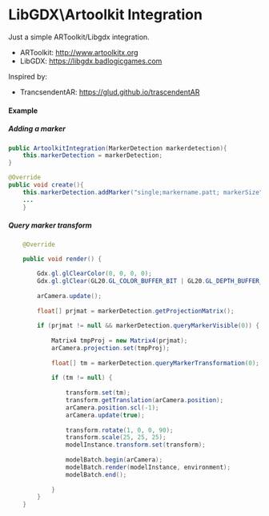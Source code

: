 # LibGDX\Artoolkit Integration

Just a simple ARToolkit/Libgdx integration.

- ARToolkit: http://www.artoolkitx.org
- LibGDX: https://libgdx.badlogicgames.com

Inspired by:
- TrancsendentAR: https://glud.github.io/trascendentAR


#### Example
##### Adding a marker


```java
public ArtoolkitIntegration(MarkerDetection markerdetection){
	this.markerDetection = markerDetection;
}

@Override
public void create(){
	this.markerDetection.addMarker("single;markername.patt; markerSize");
	...
	}
```
##### Query marker transform


```java
    @Override

    public void render() {

        Gdx.gl.glClearColor(0, 0, 0, 0);
        Gdx.gl.glClear(GL20.GL_COLOR_BUFFER_BIT | GL20.GL_DEPTH_BUFFER_BIT);
		
        arCamera.update();
		
        float[] prjmat = markerDetection.getProjectionMatrix();
		
        if (prjmat != null && markerDetection.queryMarkerVisible(0)) {
		
            Matrix4 tmpProj = new Matrix4(prjmat);
            arCamera.projection.set(tmpProj);
			
            float[] tm = markerDetection.queryMarkerTransformation(0);
			
            if (tm != null) {
			
                transform.set(tm);
                transform.getTranslation(arCamera.position);
                arCamera.position.scl(-1);
                arCamera.update(true);
				
                transform.rotate(1, 0, 0, 90);
                transform.scale(25, 25, 25);
                modelInstance.transform.set(transform);
				
                modelBatch.begin(arCamera);
                modelBatch.render(modelInstance, environment);
                modelBatch.end();
				
            }
        }
    }
``` 
